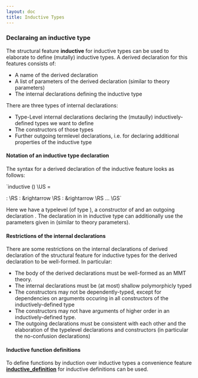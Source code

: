 ```yaml
---
layout: doc
title: Inductive Types
---
```


### Declaraing an inductive type

The structural feature **inductive** for inductive types can be used to elaborate to define (mutally) inductive types. A derived declaration for this features consists of:

* A name of the derived declaration
* A list of parameters of the derived declaration (similar to theory parameters)
* The internal declarations defining the inductive type

There are three types of internal declarations:

* Type-Level internal declarations declaring the (mutaully) inductively-defined types we want to define
* The constructors of those types
* Further outgoing termlevel declarations, i.e. for declaring additional properties of the inductive type

#### Notation of an inductive type declaration

The syntax for a derived declaration of the inductive feature looks as follows:

<!--![-->`inductive <name>(<parameter list>) \US = 
<tpl>: <tp> \RS
<con>: <args> &rightarrow <tp> \RS
<out>: <args2> &rightarrow <tp2> \RS
...
\GS`<!-- ](/doc/img/inductSyntax.png)-->

Here we have a typelevel <tpl> (of type <tp>), a constructor <con> of <tpl> and an outgoing declaration <out>. The declaration in in inductive type <name> can additionally use the parameters given in <parameter list> (similar to theory parameters). 

#### Restrictions of the internal declarations

There are some restrictions on the internal declarations of derived declaration of the structural feature for inductive types for the derived declaration to be well-formed. In particular:

* The body of the derived declarations must be well-formed as an MMT theory.
* The internal declarations must be (at most) shallow polymorphicly typed
* The constructors may not be dependently-typed, except for dependencies on arguments occuring in all constructors of the inductively-defined type
* The constructors may not have arguments of higher order in an inductively-defined type.
* The outgoing declarations must be consistent with each other and the elaboration of the typelevel declarations and constructors (in particular the no-confusion declarations)

#### Inductive function definitions

To define functions by induction over inductive types a convenience feature [**inductive_definition**](inductivedefinitions.md) for inductive definitions can be used. 
